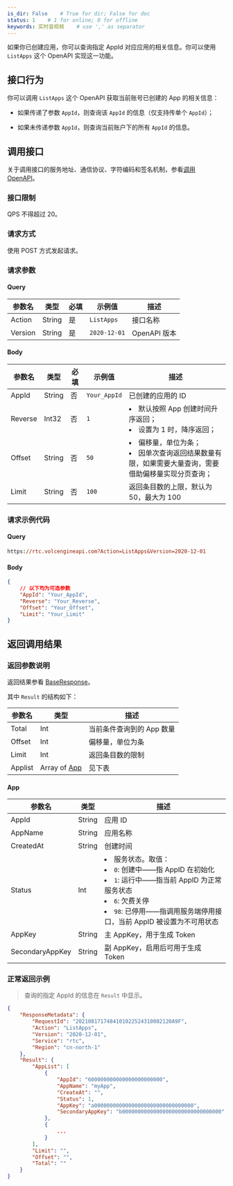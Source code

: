 ```yaml
---
is_dir: False    # True for dir; False for doc
status: 1    # 1 for online; 0 for offline
keywords: 实时音视频    # use ',' as separator
---
```


如果你已创建应用，你可以查询指定 AppId 对应应用的相关信息。你可以使用 `ListApps` 这个 OpenAPI 实现这一功能。

## 接口行为
你可以调用 `ListApps` 这个 OpenAPI 获取当前账号已创建的 App 的相关信息：

- 如果传递了参数 `AppId`，则查询该 `AppId` 的信息（仅支持传单个 `AppId`）；
    
- 如果未传递参数 `AppId`，则查询当前账户下的所有 `AppId` 的信息。
    

## 调用接口
关于调用接口的服务地址、通信协议、字符编码和签名机制，参看[调用 OpenAPI](69828)。

### 接口限制

QPS 不得超过 20。

### 请求方式

使用 POST 方式发起请求。

### 请求参数

#### Query

| 参数名 | 类型 | 必填 | 示例值 | 描述 |
| --- | --- | --- | --- | --- |
| Action | String | 是 | `ListApps` | 接口名称 |
| Version | String | 是 | `2020-12-01` | OpenAPI 版本 |


#### Body

| 参数名 | 类型 | 必填 | 示例值 | 描述 |
| --- | --- | --- | --- | --- |
| AppId | String | 否 | `Your_AppId` | 已创建的应用的 ID |
| Reverse | Int32 | 否 | `1` | <li>默认按照 App 创建时间升序返回；</li><li>设置为 1 时，降序返回；</li> |
| Offset | String | 否 | `50` | <li>偏移量，单位为条；</li><li>因单次查询返回结果数量有限，如果需要大量查询，需要借助偏移量实现分页查询；</li> |
| Limit | String | 否 | `100` | 返回条目数的上限，默认为 50，最大为 100 |


### 请求示例代码

#### Query

```postscript
https://rtc.volcengineapi.com?Action=ListApps&Version=2020-12-01
```

#### Body

```json
{
    // 以下均为可选参数
    "AppId": "Your_AppId",
    "Reverse": "Your_Reverse",
    "Offset": "Your_Offset",
    "Limit": "Your_Limit"
}
```
## 返回调用结果

### 返回参数说明

返回结果参看 [BaseResponse](69835.md#baseresponse)。

其中 `Result` 的结构如下：

| 参数名 | 类型 | 描述 |
| --- | --- | --- |
| Total | Int | 当前条件查询到的 App 数量 |
| Offset | Int | 偏移量，单位为条 |
| Limit | Int | 返回条目数的限制 |
| Applist |Array of [ App](#App) | 见下表 |

#### <span id="App"></span> App

| 参数名 | 类型 | 描述 |
| --- | --- | --- |
| AppId | String | 应用 ID |
| AppName | String | 应用名称 |
| CreatedAt | String | 创建时间 |
| Status | Int | <li>服务状态。取值：</li><li>`0`: 创建中——指 AppID 在初始化</li><li>`1`: 运行中——指当前 AppID 为正常服务状态</li><li>`6`: 欠费关停</li><li>`98`: 已停用——指调用服务端停用接口，当前 AppID 被设置为不可用状态</li> |
| AppKey | String | 主 AppKey，用于生成 Token |
| SecondaryAppKey | String | 副 AppKey，启用后可用于生成 Token |

### 正常返回示例

> 查询的指定 AppId 的信息在 `Result` 中显示。

```json
{
    "ResponseMetadata": {
        "RequestId": "2021081717484101022524310002120A9F",
        "Action": "ListApps",
        "Version": "2020-12-01",
        "Service": "rtc",
        "Region": "cn-north-1"
    },
    "Result": {
        "AppList": [
            {
                "AppId": "600000000000000000000000",
                "AppName": "myApp",
                "CreateAt": "",
                "Status": 1,
                "AppKey": "a00000000000000000000000000000000",
                "SecondaryAppKey": "b00000000000000000000000000000000",
            },
            {
                ...
            }
        ],
        "Limit": "",
        "Offset": "",
        "Total": ""
    }
}
```

